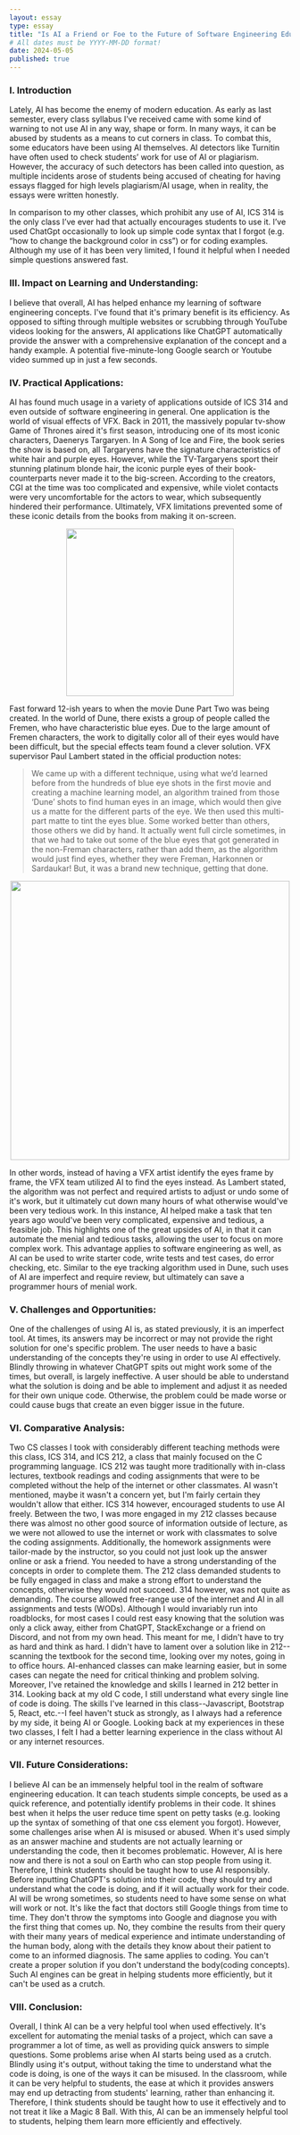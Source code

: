 ```yaml
---
layout: essay
type: essay
title: "Is AI a Friend or Foe to the Future of Software Engineering Education?"
# All dates must be YYYY-MM-DD format!
date: 2024-05-05
published: true
---
```


### I. Introduction
Lately, AI has become the enemy of modern education. As early as last semester, every class syllabus I’ve received came with some kind of warning to not use AI in any way, shape or form. In many ways, it can be abused by students as a means to cut corners in class. To combat this, some educators have been using AI themselves. AI detectors like Turnitin have often used to check students’ work for use of AI or plagiarism. However, the accuracy of such detectors has been called into question, as multiple incidents arose of students being accused of cheating for having essays flagged for high levels plagiarism/AI usage, when in reality, the essays were written honestly.

In comparison to my other classes, which prohibit any use of AI, ICS 314 is the only class I’ve ever had that actually encourages students to use it. I’ve used ChatGpt occasionally to look up simple code syntax that I forgot (e.g. “how to change the background color in css”) or for coding examples. Although my use of it has been very limited, I found it helpful when I needed simple questions answered fast.

### III. Impact on Learning and Understanding:
I believe that overall, AI has helped enhance my learning of software engineering concepts. I've found that it's primary benefit is its efficiency. As opposed to sifting through multiple websites or scrubbing through YouTube videos looking for the answers, AI applications like ChatGPT automatically provide the answer with a comprehensive explanation of the concept and a handy example. A potential five-minute-long Google search or Youtube video summed up in just a few seconds. 

### IV. Practical Applications:
AI has found much usage in a variety of applications outside of ICS 314 and even outside of software engineering in general. One application is the world of visual effects of VFX. Back in 2011, the massively popular tv-show Game of Thrones aired it's first season, introducing one of its most iconic characters, Daenerys Targaryen. In A Song of Ice and Fire, the book series the show is based on, all Targaryens have the signature characteristics of white hair and purple eyes. However, while the TV-Targaryens sport their stunning platinum blonde hair, the iconic purple eyes of their book-counterparts never made it to the big-screen. According to the creators, CGI at the time was too complicated and expensive, while violet contacts were very uncomfortable for the actors to wear, which subsequently hindered their performance. Ultimately, VFX limitations prevented some of these iconic details from the books from making it on-screen. 

<p align="center">
    <img width="300px" src="../img/dany.jpeg">
</p>

Fast forward 12-ish years to when the movie Dune Part Two was being created. In the world of Dune, there exists a group of people called the Fremen, who have characteristic blue eyes. Due to the large amount of Fremen characters, the work to digitally color all of their eyes would have been difficult, but the special effects team found a clever solution. VFX supervisor Paul Lambert stated in the official production notes:

>We came up with a different technique, using what we’d learned before from the hundreds of blue eye shots in the first movie and creating a machine learning model, an algorithm trained from those ‘Dune’ shots to find human eyes in an image, which would then give us a matte for the different parts of the eye. We then used this multi-part matte to tint the eyes blue. Some worked better than others, those others we did by hand. It actually went full circle sometimes, in that we had to take out some of the blue eyes that got generated in the non-Freman characters, rather than add them, as the algorithm would just find eyes, whether they were Freman, Harkonnen or Sardaukar! But, it was a brand new technique, getting that done.
<p align="center">
    <img width="500px" src="../img/dune.jpeg">
</p>

In other words, instead of having a VFX artist identify the eyes frame by frame, the VFX team utilized AI to find the eyes instead. As Lambert stated, the algorithm was not perfect and required artists to adjust or undo some of it's work, but it ultimately cut down many hours of what otherwise would've been very tedious work. In this instance, AI helped make a task that ten years ago would've been very complicated, expensive and tedious, a feasible job. This highlights one of the great upsides of AI, in that it can automate the menial and tedious tasks, allowing the user to focus on more complex work. This advantage applies to software engineering as well, as AI can be used to write starter code, write tests and test cases, do error checking, etc. Similar to the eye tracking algorithm used in Dune, such uses of AI are imperfect and require review, but ultimately can save a programmer hours of menial work. 

### V. Challenges and Opportunities:
One of the challenges of using AI is, as stated previously, it is an imperfect tool. At times, its answers may be incorrect or may not provide the right solution for one's specific problem. The user needs to have a basic understanding of the concepts they're using in order to use AI effectively. Blindly throwing in whatever ChatGPT spits out might work some of the times, but overall, is largely ineffective. A user should be able to understand what the solution is doing and be able to implement and adjust it as needed for their own unique code. Otherwise, the problem could be made worse or could cause bugs that create an even bigger issue in the future. 

### VI. Comparative Analysis:
Two CS classes I took with considerably different teaching methods were this class, ICS 314, and ICS 212, a class that mainly focused on the C programming language. ICS 212 was taught more traditionally with in-class lectures, textbook readings and coding assignments that were to be completed without the help of the internet or other classmates. AI wasn't mentioned, maybe it wasn't a concern yet, but I'm fairly certain they wouldn't allow that either. ICS 314 however, encouraged students to use AI freely. Between the two, I was more engaged in my 212 classes because there was almost no other good source of information outside of lecture, as we were not allowed to use the internet or work with classmates to solve the coding assignments. Additionally, the homework assignments were tailor-made by the instructor, so you could not just look up the answer online or ask a friend. You needed to have a strong understanding of the concepts in order to complete them. The 212 class demanded students to be fully engaged in class and make a strong effort to understand the concepts, otherwise they would not succeed. 314 however, was not quite as demanding. The course allowed free-range use of the internet and AI in all assignments and tests (WODs). Although I would invariably run into roadblocks, for most cases I could rest easy knowing that the solution was only a click away, either from ChatGPT, StackExchange or a friend on Discord, and not from my own head. This meant for me, I didn't have to try as hard and think as hard. I didn't have to lament over a solution like in 212--scanning the textbook for the second time, looking over my notes, going in to office hours. AI-enhanced classes can make learning easier, but in some cases can negate the need for critical thinking and problem solving. Moreover, I've retained the knowledge and skills I learned in 212 better in 314. Looking back at my old C code, I still understand what every single line of code is doing. The skills I've learned in this class--Javascript, Bootstrap 5, React, etc.--I feel haven't stuck as strongly, as I always had a reference by my side, it being AI or Google. Looking back at my experiences in these two classes, I felt I had a better learning experience in the class without AI or any internet resources.  

### VII. Future Considerations:
I believe AI can be an immensely helpful tool in the realm of software engineering education. It can teach students simple concepts, be used as a quick reference, and potentially identify problems in their code. It shines best when it helps the user reduce time spent on petty tasks (e.g. looking up the syntax of something of that one css element you forgot). However, some challenges arise when AI is misused or abused. When it's used simply as an answer machine and students are not actually learning or understanding the code, then it becomes problematic. However, AI is here now and there is not a soul on Earth who can stop people from using it. Therefore, I think students should be taught how to use AI responsibly. Before inputting ChatGPT's solution into their code, they should try and understand what the code is doing, and if it will actually work for their code. AI will be wrong sometimes, so students need to have some sense on what will work or not. It's like the fact that doctors still Google things from time to time. They don't throw the symptoms into Google and diagnose you with the first thing that comes up. No, they combine the results from their query with their many years of medical experience and intimate understanding of the human body, along with the details they know about their patient to come to an informed diagnosis. The same applies to coding. You can't create a proper solution if you don't understand the body(coding concepts). Such AI engines can be great in helping students more efficiently, but it can't be used as a crutch. 

### VIII. Conclusion:
Overall, I think AI can be a very helpful tool when used effectively. It's excellent for automating the menial tasks of a project, which can save a programmer a lot of time, as well as providing quick answers to simple questions. Some problems arise when AI starts being used as a crutch. Blindly using it's output, without taking the time to understand what the code is doing, is one of the ways it can be misused. In the classroom, while it can be very helpful to students, the ease at which it provides answers may end up detracting from students' learning, rather than enhancing it. Therefore, I think students should be taught how to use it effectively and to not treat it like a Magic 8 Ball. With this, AI can be an immensely helpful tool to students, helping them learn more efficiently and effectively. 